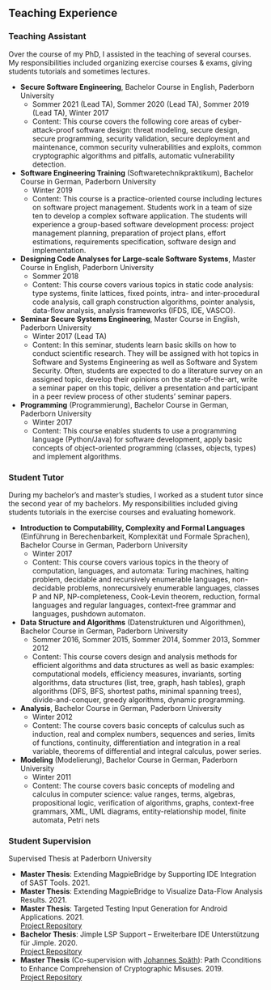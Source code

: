## Teaching Experience 
### Teaching Assistant
Over the course of my PhD, I assisted in the teaching of several courses. My responsibilities included organizing exercise courses & exams, giving students tutorials and sometimes lectures.
- **Secure Software Engineering**, Bachelor Course in English, Paderborn University
  - Sommer 2021 (Lead TA), Sommer 2020 (Lead TA), Sommer 2019 (Lead TA), Winter 2017
  - Content: This course covers the following core areas of cyber-attack-proof software design: threat modeling, secure design, secure programming, security validation, secure deployment and maintenance, common security vulnerabilities and exploits, common cryptographic algorithms and pitfalls, automatic vulnerability detection.
- **Software Engineering Training** (Softwaretechnikpraktikum), Bachelor Course in German, Paderborn University
  - Winter 2019
  - Content: This course is a practice-oriented course including lectures on software project management. Students work in a team of size ten to develop a complex software application. The students will experience a group-based software development process: project management planning, preparation of project plans, effort estimations, requirements specification, software design and implementation.
- **Designing Code Analyses for Large-scale Software Systems**, Master Course in English, Paderborn University
  - Sommer 2018
  - Content: This course covers various topics in static code analysis: type systems, finite lattices, fixed points, intra- and inter-procedural code analysis, call graph construction algorithms, pointer analysis, data-flow analysis, analysis frameworks (IFDS, IDE, VASCO).
- **Seminar Secure Systems Engineering**, Master Course in English, Paderborn University
    - Winter 2017 (Lead TA)
    - Content: In this seminar, students learn basic skills on how to conduct scientific research. They will be assigned with hot topics in Software and Systems Engineering as well as Software and System Security. Often, students are expected to do a literature survey on an assigned topic, develop their opinions on the state-of-the-art, write a seminar paper on this topic, deliver a presentation and participant in a peer review process of other students’ seminar papers.
- **Programming** (Programmierung), Bachelor Course in German, Paderborn University
    - Winter 2017
    - Content: This course enables students to use a programming language (Python/Java) for software development, apply basic concepts of object-oriented programming (classes, objects, types) and implement algorithms.

### Student Tutor 
During my bachelor’s and master’s studies, I worked as a student tutor since the second year of my bachelors. My responsibilities included giving students tutorials in the exercise courses and evaluating homework.
- **Introduction to Computability, Complexity and Formal Languages** (Einführung in Berechenbarkeit, Komplexität und Formale Sprachen), Bachelor Course in German, Paderborn University
  - Winter 2017
  - Content: This course covers various topics in the theory of computation, languages, and automata: Turing machines, halting problem, decidable and recursively enumerable languages, non-decidable problems, nonrecursively enumerable languages, classes P and NP, NP-completeness, Cook-Levin theorem, reduction, formal languages and regular languages, context-free grammar and languages, pushdown automaton.
- **Data Structure and Algorithms** (Datenstrukturen und Algorithmen), Bachelor Course in German, Paderborn University
  - Sommer 2016, Sommer 2015, Sommer 2014, Sommer 2013, Sommer 2012
  - Content: This course covers design and analysis methods for efficient algorithms and data structures as well as basic examples: computational models, efficiency measures, invariants, sorting algorithms, data structures (list, tree, graph, hash tables), graph algorithms (DFS, BFS, shortest paths, minimal spanning trees), divide-and-conquer, greedy algorithms, dynamic programming.
- **Analysis**, Bachelor Course in German, Paderborn University
  - Winter 2012
  - Content: The course covers basic concepts of calculus such as induction, real and complex numbers, sequences and series, limits of functions, continuity, differentiation and integration in a real variable, theorems of differential and integral calculus, power series.
- **Modeling** (Modelierung), Bachelor Course in German, Paderborn University
  - Winter 2011
  - Content: The course covers basic concepts of modeling and calculus in computer science: value ranges, terms, algebras, propositional logic, verification of algorithms, graphs, context-free grammars, XML, UML diagrams, entity-relationship model, finite automata, Petri nets

### Student Supervision
Supervised Thesis at Paderborn University
- **Master Thesis**: Extending MagpieBridge by Supporting IDE Integration of SAST Tools. 2021.
- **Master Thesis**: Extending MagpieBridge to Visualize Data-Flow Analysis Results. 2021.
- **Master Thesis**: Targeted Testing Input Generation for Android Applications. 2021.<br>
  [Project Repository](https://github.com/fynnh/COVA-results)
- **Bachelor Thesis**: Jimple LSP Support – Erweiterbare IDE Unterstützung für Jimple. 2020.<br>
  [Project Repository](https://github.com/swissiety/JimpleLSP)
- **Master Thesis** (Co-supervision with [Johannes Späth](https://johspaeth.github.io)): Path Cconditions to Enhance Comprehension of Cryptographic Misuses. 2019.<br>
  [Project Repository](https://github.com/MagpieBridge/Masterarbeit-CogniCryptVSCode)
